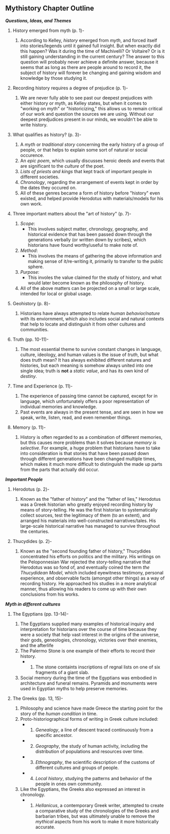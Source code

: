 ## Mythistory Chapter Outline

***Questions, Ideas, and Themes***

1. History emerged from myth (p. 1)-
    1. According to Kelley, *history* emerged from *myth*, and forced itself into stories/legends until it gained full insight. But when exactly did this happen? Was it during the time of Machivelli? Or Voltaire? Or is it still gaining understanding in the current century? The answer to this question will probably never achieve a definite answer, because it seems that as long as there are people around to record it, the subject of history will forever be changing and gaining wisdom and knowledge by those studying it.
    
2. Recording history requires a degree of prejudice (p. 1)-
    1. We are never fully able to see past our deepest prejudices with either history or myth, as Kelley states, but when it comes to "working on myth" or "historicizing," this allows us to remain critical of our work and question the sources we are using. Without our deepest predjudices present in our minds, we wouldn't be able to write history. 
    
3. What qualifies as history? (p. 3)-
    1. A *myth* or *traditional story* concerning the early history of a group of people, or that helps to explain some sort of natural or social occurence. 
    2. An *epic poem*, which usually discusses heroic deeds and events that are significant to the *culture* of the poet. 
    3. *Lists of priests and kings* that kept track of important people in different societies. 
    4. *Chronology*, regarding the arrangement of events kept in order by the dates they occured on. 
    5. All of these genres became a form of history before "history" even existed, and helped provide Herodotus with materials/models for his own work. 
    
4. Three important matters about the "art of history" (p. 7)-
    1. *Scope*:
        * This involves subject matter, chronology, geography, and historical evidence that has been passed down through the generations verbally (or written down by scribes), which historians have found worthy/useful to make note of. 
    2. *Method*:
        * This involves the means of gathering the above information and making sense of it/re-writing it, primarily to transfer to the public sphere.
    3. *Purpose*:
        * This involes the value claimed for the study of history, and what would later become known as the philosophy of history.
    4. All of the above matters can be projected on a small or large scale, intended for local or global usage. 
        
5. Geohistory (p. 8)-

    1. Historians have always attempted to relate *human behavior/nature* with its enviornment, which also includes social and natural contexts that help to locate and distinguish it from other cultures and communities. 
        
6. Truth (pp. 10-11)-
    1. The most essential theme to survive constant changes in language, culture, ideology, and human values is the issue of *truth*, but what does *truth* mean? It has always exhibited different natures and histories, but each meaning is somehow always united into one single idea; truth is **not** a *static value*, and has its own kind of *destiny*. 
    
7. Time and Experience (p. 11)-
    1. The experience of passing time cannot be captured, except for in language, which unfortunately offers a poor representation of individual memories and knowledge.
    2. Past events are always in the present tense, and are seen in how we speak, write, listen, read, and even remember things.
        
8. Memory (p. 11)-
    1. History is often regarded to as a combination of different memories, but this causes more problems than it solves because *memory is selective*. For example, a huge problem that historians have to take into consideration is that stories that have been passed down through different generations have been changed multiple times, which makes it much more difficult to distinguish the made up parts from the parts that actually did occur. 
        
***Important People***

1. Herodotus (p. 2)-
    1. Known as the "father of history" and the "father of lies," Herodotus was a Greek historian who greatly enjoyed recording history by means of story-telling. He was the first historian to systematically collect sources, test the legitimacy of them (to an extent), and arranged his materials into well-constructed narratives/tales. His large-scale historical narrative has managed to survive throughout the centuries.  
        
2. Thucydides (p. 2)-
    1. Known as the "second founding father of history," Thucydides concentrated his efforts on politics and the military. His writings on the Peloponnesian War rejected the story-telling narrative that Herodotus was so fond of, and eventually coined the term *the Thucydidean Model*, which included eyewitness testimony, personal experience, and observable facts (amongst other things) as a way of recording history. He approached his studies in a more analytical manner, thus allowing his readers to come up with their own conclusions from his works. 
        
***Myth in different cultures***

1. The Egyptians (pp. 13-14)-
    1. The Egyptians supplied many examples of historical inquiry and interpretation for historians over the course of time because they were a society that help vast interest in the origins of the universe, their gods, geneologies, chronology, victories over their enemies, and the afterlife
    2. The Palermo Stone is one example of their efforts to record their history. 
        * 1. The stone containts inscriptions of regnal lists on one of six fragments of a giant slab.
    3. Social memory during the time of the Egyptians was embodied in architecture and funeral remains. Pyramids and monuments were used in Egyptian myths to help preserve memories.
            
2. The Greeks (pp. 13, 15)-
    1. Philosophy and science have made Greece the starting point for the story of the *human condition* in time.
    2. Proto-historiographical forms of writing in Greek culture included:
        * 1. *Genealogy*, a line of descent traced continuously from a specific ancestor. 
        * 2. *Geography*, the study of human activity, including the distribution of populations and resources over time.
        * 3. *Ethnography*, the scientific description of the customs of different cultures and groups of people. 
        * 4. *Local history*, studying the patterns and behavior of the people in ones own community. 
    3. Like the Egyptians, the Greeks also expressed an interest in chronology.
        * 1. *Hellanicus*, a contemporary Greek writer, attempted to create a comparative study of the chronologies of the Greeks and barbarian tribes, but was ultimately unable to remove the *mythical* aspects from his work to make it more historically accurate. 

